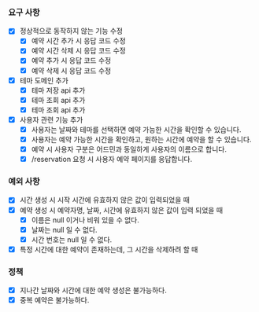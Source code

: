 ### 요구 사항
- [x] 정상적으로 동작하지 않는 기능 수정
  - [x] 예약 시간 추가 시 응답 코드 수정
  - [x] 예약 시간 삭제 시 응답 코드 수정
  - [x] 예약 추가 시 응답 코드 수정
  - [x] 예약 삭제 시 응답 코드 수정
- [x] 테마 도메인 추가
  - [x] 테마 저장 api 추가
  - [x] 테마 조회 api 추가
  - [x] 테마 조회 api 추가
- [x] 사용자 관련 기능 추가
  - [x] 사용자는 날짜와 테마를 선택하면 예약 가능한 시간을 확인할 수 있습니다.
  - [x] 사용자는 예약 가능한 시간을 확인하고, 원하는 시간에 예약을 할 수 있습니다.
  - [x] 예약 시 사용자 구분은 어드민과 동일하게 사용자의 이름으로 합니다.
  - [x] /reservation 요청 시 사용자 예약 페이지를 응답합니다.

### 예외 사항
- [x] 시간 생성 시 시작 시간에 유효하지 않은 값이 입력되었을 때
- [x] 예약 생성 시 예약자명, 날짜, 시간에 유효하지 않은 값이 입력 되었을 때
  - [x] 이름은 null 이거나 비워 있을 수 없다.
  - [x] 날짜는 null 일 수 없다.
  - [x] 시간 번호는 null 일 수 없다.
- [x] 특정 시간에 대한 예약이 존재하는데, 그 시간을 삭제하려 할 때

### 정책
- [x] 지나간 날짜와 시간에 대한 예약 생성은 불가능하다.
- [x] 중복 예약은 불가능하다.
